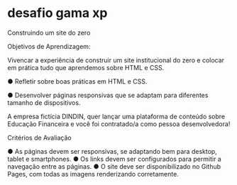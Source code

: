# desafio gama xp

Construindo um site do zero

Objetivos de Aprendizagem:

Vivencar a experiência de construir um site institucional do zero e colocar em prática tudo que aprendemos sobre HTML e CSS.

● Refletir sobre boas práticas em HTML e CSS.

● Desenvolver páginas responsivas que se adaptam para diferentes tamanho de dispositivos.

A empresa fictícia DINDIN, quer lançar uma plataforma de conteúdo sobre Educação Financeira e você foi contratado/a como pessoa desenvolvedora!

Critérios de Avaliação

● As páginas devem ser responsivas, se adaptando bem para desktop, tablet e smartphones.
● Os links devem ser configurados para permitir a navegação entre as páginas.
● O site deve ser disponibilizado no Github Pages, com todas as imagens renderizando corretamente.

